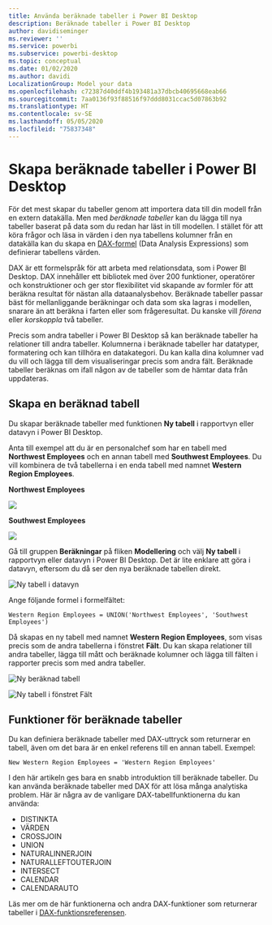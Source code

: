 ```yaml
---
title: Använda beräknade tabeller i Power BI Desktop
description: Beräknade tabeller i Power BI Desktop
author: davidiseminger
ms.reviewer: ''
ms.service: powerbi
ms.subservice: powerbi-desktop
ms.topic: conceptual
ms.date: 01/02/2020
ms.author: davidi
LocalizationGroup: Model your data
ms.openlocfilehash: c72387d40ddf4b193481a37dbcb40695668eab66
ms.sourcegitcommit: 7aa0136f93f88516f97ddd8031ccac5d07863b92
ms.translationtype: HT
ms.contentlocale: sv-SE
ms.lasthandoff: 05/05/2020
ms.locfileid: "75837348"
---
```

# <a name="create-calculated-tables-in-power-bi-desktop"></a>Skapa beräknade tabeller i Power BI Desktop
För det mest skapar du tabeller genom att importera data till din modell från en extern datakälla. Men med *beräknade tabeller* kan du lägga till nya tabeller baserat på data som du redan har läst in till modellen. I stället för att köra frågor och läsa in värden i den nya tabellens kolumner från en datakälla kan du skapa en [DAX-formel](/dax/index) (Data Analysis Expressions) som definierar tabellens värden.

DAX är ett formelspråk för att arbeta med relationsdata, som i Power BI Desktop. DAX innehåller ett bibliotek med över 200 funktioner, operatörer och konstruktioner och ger stor flexibilitet vid skapande av formler för att beräkna resultat för nästan alla dataanalysbehov. Beräknade tabeller passar bäst för mellanliggande beräkningar och data som ska lagras i modellen, snarare än att beräkna i farten eller som frågeresultat. Du kanske vill *förena* eller *korskoppla* två tabeller.

Precis som andra tabeller i Power BI Desktop så kan beräknade tabeller ha relationer till andra tabeller. Kolumnerna i beräknade tabeller har datatyper, formatering och kan tillhöra en datakategori. Du kan kalla dina kolumner vad du vill och lägga till dem visualiseringar precis som andra fält. Beräknade tabeller beräknas om ifall någon av de tabeller som de hämtar data från uppdateras.

## <a name="create-a-calculated-table"></a>Skapa en beräknad tabell

Du skapar beräknade tabeller med funktionen **Ny tabell** i rapportvyn eller datavyn i Power BI Desktop.

Anta till exempel att du är en personalchef som har en tabell med **Northwest Employees** och en annan tabell med **Southwest Employees**. Du vill kombinera de två tabellerna i en enda tabell med namnet **Western Region Employees**.

**Northwest Employees**

 ![](media/desktop-calculated-tables/calctables_nwempl.png)

**Southwest Employees**

 ![](media/desktop-calculated-tables/calctables_swempl.png)

Gå till gruppen **Beräkningar** på fliken **Modellering** och välj **Ny tabell** i rapportvyn eller datavyn i Power BI Desktop. Det är lite enklare att göra i datavyn, eftersom du då ser den nya beräknade tabellen direkt.

 ![Ny tabell i datavyn](media/desktop-calculated-tables/calctables_formulabarempty.png)

Ange följande formel i formelfältet:

```dax
Western Region Employees = UNION('Northwest Employees', 'Southwest Employees')
```

Då skapas en ny tabell med namnet **Western Region Employees**, som visas precis som de andra tabellerna i fönstret **Fält**. Du kan skapa relationer till andra tabeller, lägga till mått och beräknade kolumner och lägga till fälten i rapporter precis som med andra tabeller.

 ![Ny beräknad tabell](media/desktop-calculated-tables/calctables_westregionempl.png)

 ![Ny tabell i fönstret Fält](media/desktop-calculated-tables/calctables_fieldlist.png)

## <a name="functions-for-calculated-tables"></a>Funktioner för beräknade tabeller

Du kan definiera beräknade tabeller med DAX-uttryck som returnerar en tabell, även om det bara är en enkel referens till en annan tabell. Exempel:

```dax
New Western Region Employees = 'Western Region Employees'
```

I den här artikeln ges bara en snabb introduktion till beräknade tabeller. Du kan använda beräknade tabeller med DAX för att lösa många analytiska problem. Här är några av de vanligare DAX-tabellfunktionerna du kan använda:

* DISTINKTA
* VÄRDEN
* CROSSJOIN
* UNION
* NATURALINNERJOIN
* NATURALLEFTOUTERJOIN
* INTERSECT
* CALENDAR
* CALENDARAUTO

Läs mer om de här funktionerna och andra DAX-funktioner som returnerar tabeller i [DAX-funktionsreferensen](/dax/dax-function-reference).

